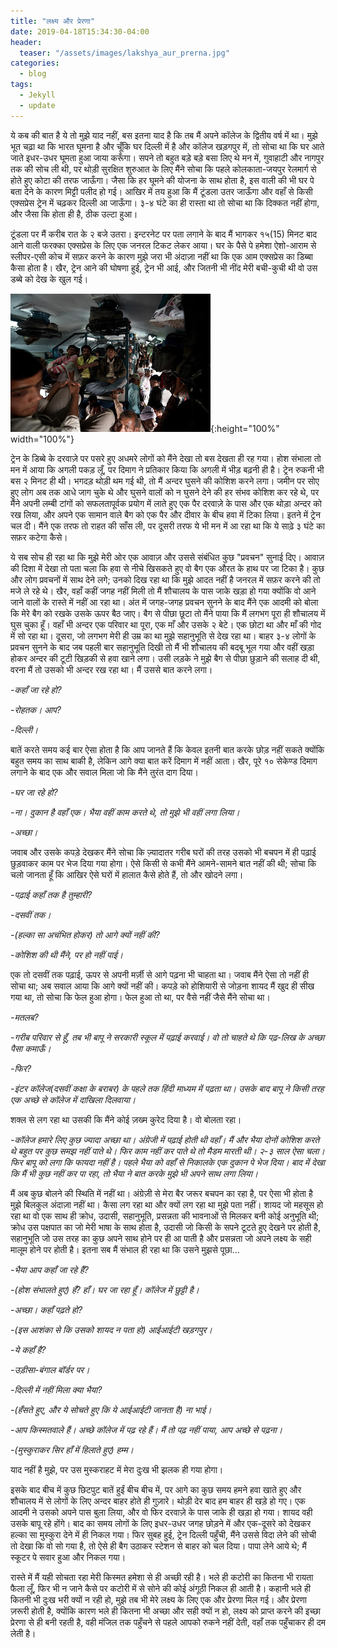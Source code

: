 ```yaml
---
title: "लक्ष्य और प्रेरणा"
date: 2019-04-18T15:34:30-04:00
header:
  teaser: "/assets/images/lakshya_aur_prerna.jpg"
categories:
  - blog
tags:
  - Jekyll
  - update
---
```


ये कब की बात है ये तो मुझे याद नहीं, बस इतना याद है कि तब मैं अपने कॉलेज के द्वितीय वर्ष में था। मुझे भूत चढ़ा था कि भारत घूमना है और चूँकि घर दिल्ली में है और कॉलेज खड़गपुर में, तो सोचा था कि घर आते जाते इधर-उधर घूमता हुआ जाया करूँगा। सपने तो बहुत बड़े बड़े बसा लिए थे मन में, गुवाहाटी और नागपुर तक की सोच ली थी, पर थोड़ी सुरक्षित शुरुआत के लिए मैंने सोचा कि पहले कोलकाता-जयपुर रेलमार्ग से होते हुए कोटा की तरफ जाऊँगा। जैसा कि हर घूमने की योजना के साथ होता है, इस वाली की भी घर पे बता देने के कारण मिट्टी पलीद हो गई। आखिर में तय हुआ कि मैं टूंडला उतर जाऊँगा और वहाँ से किसी एक्सप्रेस ट्रेन में चढ़कर दिल्ली आ जाऊँगा। ३-४ घंटे का ही रास्ता था तो सोचा था कि दिक्कत नहीं होगा, और जैसा कि होता ही है, ठीक उल्टा हुआ।

टूंडला पर मैं करीब रात के २ बजे उतरा। इन्टरनेट पर पता लगाने के बाद मैं भागकर १५(15) मिनट बाद आने वाली फरक्का एक्सप्रेस के लिए एक जनरल टिकट लेकर आया। घर के पैसे पे हमेशा ऐशो-आराम से स्लीपर-एसी कोच में सफ़र करने के कारण मुझे जरा भी अंदाज़ा नहीं था कि एक आम एक्सप्रेस का डिब्बा कैसा होता है। खैर, ट्रेन आने की घोषणा हुई, ट्रेन भी आई, और जितनी भी नींद मेरी बची-कुची थी वो उस डब्बे को देख के खुल गई। 

![train image](/assets/images/lakshya_aur_prerna.jpg){:height="100%" width="100%"}

ट्रेन के डिब्बे के दरवाज़े पर पसरे हुए अधमरे लोगों को मैंने देखा तो बस देखता ही रह गया। होश संभाला तो मन में आया कि अगली पकड़ लूँ, पर दिमाग ने प्रतिकार किया कि अगली में भीड़ बढ़नी ही है। ट्रेन रुकनी भी बस २ मिनट ही थी। भगदड़ थोड़ी थम गई थी, तो मैं अन्दर घुसने की कोशिश करने लगा। जमीन पर सोए हुए लोग अब तक आधे जाग चुके थे और घुसने वालों को न घुसने देने की हर संभव कोशिश कर रहे थे, पर मैंने अपनी लम्बी टांगों को सफलतापूर्वक प्रयोग में लाते हुए एक पैर दरवाज़े के पास और एक थोड़ा अन्दर को रख लिया, और अपने एक सामान वाले बैग को एक पैर और दीवार के बीच हवा में टिका लिया। इतने में ट्रेन चल दी। मैंने एक तरफ तो राहत की साँस ली, पर दूसरी तरफ ये भी मन में आ रहा था कि ये साढ़े ३ घंटे का सफ़र कटेगा कैसे।



ये सब सोच ही रहा था कि मुझे मेरी ओर एक आवाज़ और उससे संबंधित कुछ "प्रवचन" सुनाई दिए। आवाज़ की दिशा में देखा तो पता चला कि हवा से नीचे खिसकते हुए वो बैग एक औरत के हाथ पर जा टिका है। कुछ और लोग प्रवचनों में साथ देने लगे; उनको दिख रहा था कि मुझे आदत नहीं है जनरल में सफ़र करने की तो मजे ले रहे थे। खैर, वहाँ कहीं जगह नहीं मिली तो मैं शौचालय के पास जाके खड़ा हो गया क्योंकि वो आने जाने वालों के रास्ते में नहीं आ रहा था। अंत में जगह-जगह प्रवचन सुनने के बाद मैंने एक आदमी को बोला कि मेरे बैग को रखके उसके ऊपर बैठ जाए। बैग से पीछा छूटा तो मैंने पाया कि मैं लगभग पूरा ही शौचालय में घुस चुका हूँ। वहाँ भी अन्दर एक परिवार था पूरा, एक माँ और उसके २ बेटे। एक छोटा था और माँ की गोद में सो रहा था। दूसरा, जो लगभग मेरी ही उम्र का था मुझे सहानुभूति से देख रहा था। बाहर ३-४ लोगों के प्रवचन सुनने के बाद जब पहली बार सहानुभूति दिखी तो मैं भी शौचालय की बदबू भूल गया और वहीं खड़ा होकर अन्दर की टूटी खिड़की से हवा खाने लगा। उसी लड़के ने मुझे बैग से पीछा छुड़ाने की सलाह दी थी, वरना मैं तो उसको भी अन्दर रख रहा था। मैं उससे बात करने लगा।



*-कहाँ जा रहे हो?*

*-रोहतक। आप?*

*-दिल्ली।*



बातें करते समय कई बार ऐसा होता है कि आप जानते हैं कि केवल इतनी बात करके छोड़ नहीं सकते क्योंकि बहुत समय का साथ बाकी है, लेकिन आगे क्या बात करें दिमाग में नहीं आता। खैर, पूरे १० सेकेण्ड दिमाग लगाने के बाद एक और सवाल मिला जो कि मैंने तुरंत दाग दिया।



*-घर जा रहे हो?*

*-ना। दुकान है वहाँ एक। भैया वहीं काम करते थे, तो मुझे भी वहीं लगा लिया।*

*-अच्छा।* 



जवाब और उसके कपड़े देखकर मैंने सोचा कि ज़्यादातर गरीब घरों की तरह उसको भी बचपन में ही पढ़ाई छुड़वाकर काम पर भेज दिया गया होगा। ऐसे किसी से कभी मैंने आमने-सामने बात नहीं की थी; सोचा कि चलो जानता हूँ कि आखिर ऐसे घरों में हालात कैसे होते हैं, तो और खोदने लगा।



*-पढ़ाई कहाँ तक है तुम्हारी?*

*-दसवीं तक।*

*-(हल्का सा अचंभित होकर) तो आगे क्यों नहीं की?*

*-कोशिश की थी मैंने, पर हो नहीं पाई।*



एक तो दसवीं तक पढ़ाई, ऊपर से अपनी मर्ज़ी से आगे पढ़ना भी चाहता था। जवाब मैंने ऐसा तो नहीं ही सोचा था; अब सवाल आया कि आगे क्यों नहीं की। कपड़े को होशियारी से जोड़ना शायद मैं खुद ही सीख गया था, तो सोचा कि फेल हुआ होगा। फेल हुआ तो था, पर वैसे नहीं जैसे मैंने सोचा था।



*-मतलब?*

*-गरीब परिवार से हूँ, तब भी बापू ने सरकारी स्कूल में पढ़ाई करवाई। वो तो चाहते थे कि पढ़-लिख के अच्छा पैसा कमाऊँ।* 

*-फिर?*

*-इंटर कॉलेज(दसवीं कक्षा के बराबर) के पहले तक हिंदी माध्यम में पढ़ता था। उसके बाद बापू ने किसी तरह एक अच्छे से कॉलेज में दाखिला दिलवाया।* 



शक्ल से लग रहा था उसकी कि मैंने कोई ज़ख्म कुरेद दिया है। वो बोलता रहा।



*-कॉलेज हमारे लिए कुछ ज्यादा अच्छा था। अंग्रेजी में पढ़ाई होती थी वहाँ। मैं और भैया दोनों कोशिश करते थे बहुत पर कुछ समझ नहीं पाते थे। फिर काम नहीं कर पाते थे तो मैडम मारती थी। २-३ साल ऐसा चला। फिर बापू को लगा कि फायदा नहीं है। पहले भैया को वहाँ से निकालके एक दुकान पे भेज दिया। बाद में देखा कि मैं भी कुछ नहीं कर पा रहा, तो भैया ने बात करके मुझे भी अपने साथ लगा लिया।* 



मैं अब कुछ बोलने की स्थिति में नहीं था। अंग्रेज़ी से मेरा बैर जरूर बचपन का रहा है, पर ऐसा भी होता है मुझे बिलकुल अंदाज़ा नहीं था। कैसा लग रहा था और क्यों लग रहा था मुझे पता नहीं। शायद जो महसूस हो रहा था वो एक साथ ही क्रोध, उदासी, सहानुभूति, प्रसन्नता की भावनाओं से मिलकर बनी कोई अनुभूति थी; क्रोध उस पक्षपात का जो मेरी भाषा के साथ होता है, उदासी जो किसी के सपने टूटते हुए देखने पर होती है, सहानुभूति जो उस तरह का कुछ अपने साथ होने पर ही आ पाती है और प्रसन्नता जो अपने लक्ष्य के सही मालूम होने पर होती है। इतना सब मैं संभाल ही रहा था कि उसने मुझसे पूछा...



*-भैया आप कहाँ जा रहे हैं?*

*-(होश संभालते हुए) हँ? हाँ। घर जा रहा हूँ। कॉलेज में छुट्टी है।*

*-अच्छा। कहाँ पढ़ते हो?*

*-(इस आशंका से कि उसको शायद न पता हो) आईआईटी खड़गपुर।*

*-ये कहाँ है?*

*-उड़ीसा-बंगाल बॉर्डर पर।*

*-दिल्ली में नहीं मिला क्या भैया?*

*-(हँसते हुए, और ये सोचते हुए कि ये आईआईटी जानता है) ना भाई।*

*-आप किस्मतवाले हैं। अच्छे कॉलेज में पढ़ रहे हैं। मैं तो पढ़ नहीं पाया, आप अच्छे से पढ़ना।*

*-(मुस्कुराकर सिर हाँ में हिलाते हुए) हम्म।*



याद नहीं है मुझे, पर उस मुस्कराहट में मेरा दुःख भी झलक ही गया होगा। 



इसके बाद बीच में कुछ छिटपुट बातें हुईं बीच बीच में, पर आगे का कुछ समय हमने हवा खाते हुए और शौचालय में से लोगों के लिए अन्दर बाहर होते ही गुज़ारे। थोड़ी देर बाद हम बाहर ही खड़े हो गए। एक आदमी ने उसको अपने पास बुला लिया, और वो फिर दरवाज़े के पास जाके ही खड़ा हो गया। शायद वही उसके बापू रहे होंगे। बाद का समय लोगों के लिए इधर-उधर जगह छोड़ने में और एक-दूसरे को देखकर हल्का सा मुस्कुरा देने में ही निकल गया। फिर सुबह हुई, ट्रेन दिल्ली पहुँची, मैंने उससे विदा लेने की सोची तो देखा कि वो सो गया है, तो ऐसे ही बैग उठाकर स्टेशन से बाहर को चल दिया। पापा लेने आये थे; मैं स्कूटर पे सवार हुआ और निकल गया।



रास्ते में मैं यही सोचता रहा मेरी किस्मत हमेशा से ही अच्छी रही है। भले ही कटोरी का कितना भी रायता फैला लूँ, फिर भी न जाने कैसे पर कटोरी में से सोने की कोई अंगूठी निकल ही आती है। कहानी भले ही कितनी भी दुःख भरी क्यों न रही हो, मुझे तब भी मेरे लक्ष्य के लिए एक और प्रेरणा मिल गई। और प्रेरणा ज़रूरी होती है, क्योंकि कारण भले ही कितना भी अच्छा और सही क्यों न हो, लक्ष्य को प्राप्त करने की इच्छा प्रेरणा से ही बनी रहती है, वही मंजिल तक पहुँचने से पहले आपको रुकने नहीं देती, वहाँ तक पहुँचाकर ही दम लेती है।


